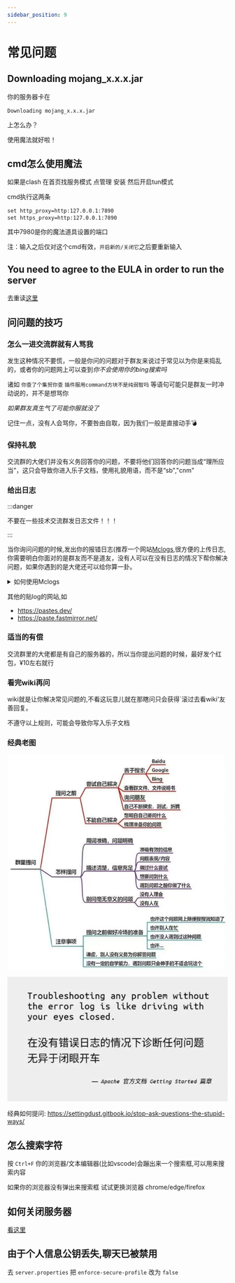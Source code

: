 ```yaml
---
sidebar_position: 9
---
```


# 常见问题

## Downloading mojang_x.x.x.jar
你的服务器卡在
```
Downloading mojang_x.x.x.jar
```
上怎么办？

使用魔法就好啦！

## cmd怎么使用魔法
如果是clash 在首页找服务模式 点管理 安装 然后开启tun模式

cmd执行这两条
```
set http_proxy=http:127.0.0.1:7890
set https_proxy=http:127.0.0.1:7890
```
其中7980是你的魔法道具设置的端口

注：输入之后仅对这个cmd有效，`开启新的/关闭它`之后要重新输入

## You need to agree to the EULA in order to run the server

去重读[这里](/docs/正式开服/开启服务端.md)


## 问问题的技巧

### 怎么一进交流群就有人骂我

发生这种情况不要慌，一般是你问的问题对于群友来说过于常见以为你是来捣乱的，或者你的问题网上可以查到*你不会使用你的bing搜索吗*

诸如 `你查了个集贸你查` `插件服用command方块不是纯弱智吗` 等语句可能只是群友一时冲动说的，并不是想骂你

*如果群友真生气了可能你服就没了*

记住一点，没有人会骂你，不要咎由自取，因为我们一般是直接动手💣

### 保持礼貌

交流群的大佬们并没有义务回答你的问题，不要将他们回答你的问题当成“理所应当”，这只会导致你进入乐子文档，使用礼貌用语，而不是“sb","cnm"

### 给出日志

:::danger

不要在一些技术交流群发日志文件！！！

:::

当你询问问题的时候,发出你的报错日志(推荐一个网站[Mclogs](https://mclo.gs/),很方便的上传日志,你需要明白你面对的是群友而不是道友，没有人可以在没有日志的情况下帮你解决问题，如果你遇到的是大佬还可以给你算一卦。

<details>
  <summary>如何使用Mclogs</summary>

![](_images/常见问题/如何使用Mclogs-1.png)

![](_images/常见问题/如何使用Mclogs-2.png)

把这个链接复制粘贴发给大佬

</details>

其他的贴log的网站,如

- https://pastes.dev/
- https://paste.fastmirror.net/

### 适当的有偿

交流群里的大佬都是有自己的服务器的，所以当你提出问题的时候，最好发个红包，¥10左右就行

### 看完wiki再问

wiki就是让你解决常见问题的,不看这玩意儿就在那瞎问只会获得`滚过去看wiki'友善回复。

不遵守以上规则，可能会导致你写入乐子文档

### 经典老图

![](_images/常见问题/经典老图-1.jpg)

![](_images/常见问题/经典老图-2.jpg)

经典如何提问: https://settingdust.gitbook.io/stop-ask-questions-the-stupid-ways/

## 怎么搜索字符

按 `Ctrl+F` 你的浏览器/文本编辑器(比如vscode)会蹦出来一个搜索框,可以用来搜索内容

如果你的浏览器没有弹出来搜索框 试试更换浏览器 chrome/edge/firefox

## 如何关闭服务器

[看这里](/docs/正式开服/开启服务端.md#如何关闭服务器)

## 由于个人信息公钥丢失,聊天已被禁用

去 `server.properties` 把 `enforce-secure-profile` 改为 `false`